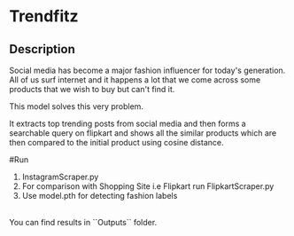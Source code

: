 # Trendfitz
## Description

Social media has become a major fashion influencer for today's generation. All of us surf internet and it happens a lot that we come across some products that we wish to buy but can't find it. 

This model solves this very problem.

It extracts top trending posts from social media and then forms a searchable query on flipkart and shows all the similar products which are then compared to the initial product using cosine distance.

#Run
1. InstagramScraper.py <br>
2. For comparison with Shopping Site i.e Flipkart run FlipkartScraper.py <br>
3. Use model.pth for detecting fashion labels <br>
<br>
You can find results in ``Outputs`` folder.
